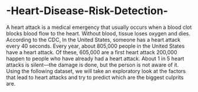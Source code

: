 # -Heart-Disease-Risk-Detection-
A heart attack is a medical emergency that usually occurs when a blood clot blocks blood flow to the heart. Without blood, tissue loses oxygen and dies. According to the CDC, In the United States, someone has a heart attack every 40 seconds. Every year, about 805,000 people in the United States have a heart attack. Of these, 605,000 are a first heart attack 200,000 happen to people who have already had a heart attack. About 1 in 5 heart attacks is silent—the damage is done, but the person is not aware of it. Using the following dataset, we will take an exploratory look at the factors that lead to heart attacks and try to predict which are the biggest culprits are. 
